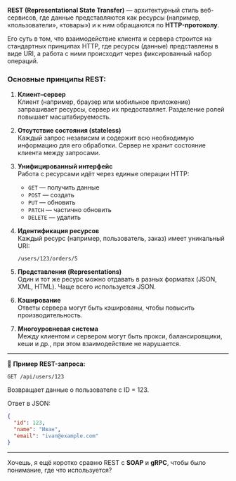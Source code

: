 **REST (Representational State Transfer)** — архитектурный стиль веб-сервисов, где данные представляются как ресурсы (например, «пользователи», «товары») и к ним обращаются по **HTTP-протоколу**.

Его суть в том, что взаимодействие клиента и сервера строится на стандартных принципах HTTP, где ресурсы (данные) представлены в виде URI, а работа с ними происходит через фиксированный набор операций.

### Основные принципы REST:

1. **Клиент–сервер**  
    Клиент (например, браузер или мобильное приложение) запрашивает ресурсы, сервер их предоставляет. Разделение ролей повышает масштабируемость.

2. **Отсутствие состояния (stateless)**  
    Каждый запрос независим и содержит всю необходимую информацию для его обработки. Сервер не хранит состояние клиента между запросами.

3. **Унифицированный интерфейс**  
    Работа с ресурсами идёт через единые операции HTTP:
    - `GET` — получить данные
    - `POST` — создать
    - `PUT` — обновить
    - `PATCH` — частично обновить
    - `DELETE` — удалить

4. **Идентификация ресурсов**  
    Каждый ресурс (например, пользователь, заказ) имеет уникальный URI:
    ```
    /users/123/orders/5
    ```

5. **Представления (Representations)**  
    Один и тот же ресурс можно отдавать в разных форматах (JSON, XML, HTML). Чаще всего используется JSON.

6. **Кэширование**  
    Ответы сервера могут быть кэшированы, чтобы повысить производительность.

7. **Многоуровневая система**  
    Между клиентом и сервером могут быть прокси, балансировщики, кеши и др., при этом взаимодействие не нарушается.

---

📌 **Пример REST-запроса:**

```
GET /api/users/123
```

Возвращает данные о пользователе с ID = 123.

Ответ в JSON:

```json
{
  "id": 123,
  "name": "Иван",
  "email": "ivan@example.com"
}
```

---

Хочешь, я ещё коротко сравню REST с **SOAP** и **gRPC**, чтобы было понимание, где что используется?